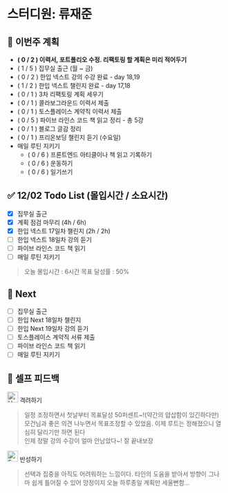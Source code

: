 # 스터디원: 류재준

## 🚀 이번주 계획
- **( 0 / 2 ) 이력서, 포트폴리오 수정. 리팩토링 할 계획은 미리 적어두기**
- ( 1 / 5 ) 집무실 출근 (월 ~ 금)
- ( 0 / 2 ) 한입 넥스트 강의 수강 완료 - day 18,19
- ( 1 / 2 ) 한입 넥스트 챌린지 완료 - day 17,18
- ( 0 / 1 ) 3차 리팩토링 계획 세우기
- ( 0 / 1 ) 콜라보그라운드 이력서 제출
- ( 0 / 1 ) 토스플레이스 계약직 이력서 제출
- ( 0 / 5 ) 파이브 라인스 코드 책 읽고 정리 - 총 5강
- ( 0 / 1 ) 블로그 글감 정리
- ( 0 / 1 ) 프리온보딩 챌린지 듣기 (수요일)
- 매일 루틴 지키기
  - ( 0 / 6 ) 프론트엔드 아티클이나 책 읽고 기록하기
  - ( 0 / 6 ) 운동하기
  - ( 0 / 6 ) 일기쓰기

## ✅ 12/02 Todo List (몰입시간 / 소요시간)
- [x] 집무실 출근
- [x] 계획 점검 마무리 (4h / 6h) 
- [x] 한입 넥스트 17일차 챌린지 (2h / 2h)
- [ ] 한입 넥스트 18일차 강의 듣기
- [ ] 파이브 라인스 코드 책 읽기
- [ ] 매일 루틴 지키기

> 오늘 몰입시간 : 6시간
> 목표 달성률 : 50%

## 🌱 Next
- [ ] 집무실 출근
- [ ] 한입 Next 18일차 챌린지
- [ ] 한입 Next 19일차 강의 듣기
- [ ] 토스플레이스 계약직 서류 제출
- [ ] 파이브 라인스 코드 책 읽기
- [ ] 매일 루틴 지키기

## 🎉 셀프 피드백

<img src="https://raw.githubusercontent.com/Tarikul-Islam-Anik/Animated-Fluent-Emojis/master/Emojis/Smilies/Hugging%20Face.png" alt="Hugging Face" width="25" height="25"> 격려하기</img>

> 일정 조정하면서 첫날부터 목표달성 50퍼센트~!(약간의 얍삽함이 있긴하다만) 모건님과 좋은 의견 나누면서 목표조정할 수 있었음. 이제 루트는 정해졌으니 열심히 달리기만 하면 된다<br/>
> 인제 정말 강의 수강이 얼마 안남았다~! 잘 끝내보장

<img src="https://raw.githubusercontent.com/Tarikul-Islam-Anik/Animated-Fluent-Emojis/master/Emojis/Smilies/Face%20with%20Monocle.png" alt="Face with Monocle" width="25" height="25"> 반성하기</img>

> 선택과 집중을 아직도 어려워하는 느낌이다. 타인의 도움을 받아서 방향이 그나마 쉽게 틀어질 수 있어 망정이지 오늘 하루종일 계획만 세울뻔함... 

